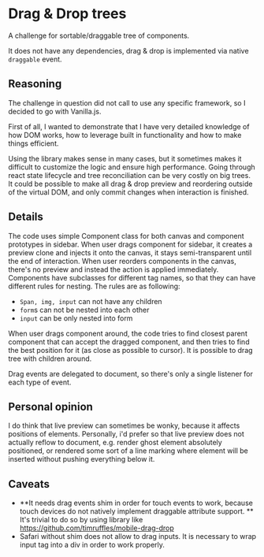 # Drag & Drop trees

A challenge for sortable/draggable tree of components.

It does not have any dependencies, drag & drop is implemented via native `draggable` event.

## Reasoning

The challenge in question did not call to use any specific framework, so I decided to go with Vanilla.js.

First of all, I wanted to demonstrate that I have very detailed knowledge of how DOM works, how to leverage built in functionality and how to make things efficient. 

Using the library makes sense in many cases, but it sometimes makes it difficult to customize the logic and ensure high performance. Going through react state lifecycle and tree reconciliation can be very costly on big trees. It could be possible to make all drag & drop preview and reordering outside of the virtual DOM, and only commit changes when interaction is finished. 

## Details

The code uses simple Component class for both canvas and component prototypes in sidebar. When user drags component for sidebar, it creates a preview clone and injects it onto the canvas, it stays semi-transparent until the end of interaction. When user reorders components in the canvas, there's no preview and instead the action is applied immediately. Components have subclasses for different tag names, so that they can have different rules for nesting. The rules are as following:

* `Span, img, input` can not have any children
* `form`s can not be nested into each other
* `input` can be only nested into form

When user drags component around, the code tries to find closest parent component that can accept the dragged component, and then tries to find the best position for it (as close as possible to cursor). It is possible to drag tree with children around. 

Drag events are delegated to document, so there's only a single listener for each type of event. 

## Personal opinion

I do think that live preview can sometimes be wonky, because it affects positions of elements. Personally, i'd prefer so that live preview does not actually reflow to document, e.g. render ghost element absolutely positioned, or rendered some sort of a line marking where element will be inserted without pushing everything below it.


## Caveats

* **It needs drag events shim in order for touch events to work, because touch devices do not natively implement draggable attribute support. ** It's trivial to do so by using library like https://github.com/timruffles/mobile-drag-drop
* Safari without shim does not allow to drag inputs. It is necessary to wrap input tag into a div in order to work properly.
